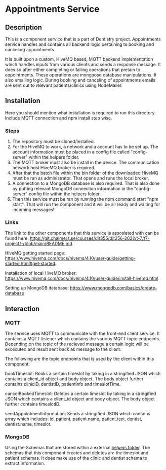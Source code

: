 # Appointments Service

## Description 
This is a component service that is a part of Dentistry project. Appointments service handles and contains all backend logic pertaining to booking and canceling appointments.

It is built upon a custom, HiveMQ based, MQTT backend implementation which handles inputs from various clients and sends a response message. It does so after either completing or failing operations that pretain to appointments. These operations are mongoose database manipulations. It also emailing logic. During booking and canceling of appointments emails are sent out to relevant patients/clinics using NodeMailer. 



## Installation
Here you should mention what installation is required to run this directory. Include MQTT connection and npm install step wise.

### Steps

1. The repository must be cloned/installed. 
2. For the HiveMQ to work, a network and a account has to be set up. The account information must be placed in a config file called "config-server" within the helpers folder. 
3. The MQTT broker must also be install in the device. The communication network host HiveMQ broker is required. 
4. After that the batch file within the bin folder of the downloaded HiveMQ must be ran as administrator. That opens and runs the local broker. 
5. A connection to a MongoDB database is also required. That is also done by putting relevant MongoDB connection information in the "config-server" config file within the helpers folder. 
6. Then this service must be ran by running the npm command start "npm start". That will run the component and it will be all ready and waiting for incoming messages! 


### Links

The link to the other components that this service is assosiated with can be found here: https://git.chalmers.se/courses/dit355/dit356-2022/t-7/t7-project/-/blob/main/README.md.

HiveMQ getting started page: https://www.hivemq.com/docs/hivemq/4.10/user-guide/getting-started.html#get-started.

Installation of local HiveMQ broker: https://www.hivemq.com/docs/hivemq/4.10/user-guide/install-hivemq.html.

Setting up MongoDB database: https://www.mongodb.com/basics/create-database




## Interaction

### MQTT

The service uses MQTT to communicate with the front-end client service. It contains a MQTT listener which contains the various MQTT topic endpoints. Depending on the topic of the recieved message a certain logic will be excecuted and result sent back as message to the client.

The following are the topic endpoints that is used by the client within this component:

bookTimeslot: Books a certain timeslot by taking in a stringified JSON which contains a client_id object and body object. The body object further contains clinicID, dentistID, patientInfo and timeslotTime.

cancelBookedTimeslot: Deletes a certain timeslot by taking in a stringified JSON which contains a client_id object and body object. The body object further contains timeslotID.

sendAppointmentInformation: Sends a stringified JSON which contains array which includes: id, patient, patient.name, patient.text, dentist, dentist.name, timeslot. 

### MongoDB 

Using the Schemas that are stored within a external [helpers folder](https://git.chalmers.se/courses/dit355/dit356-2022/t-7/t7-project/-/tree/main/server/helpers). The schemas that this component creates and deletes are the timeslot and patient schemas. It does make use of the clinic and dentist schema to extract information. 

